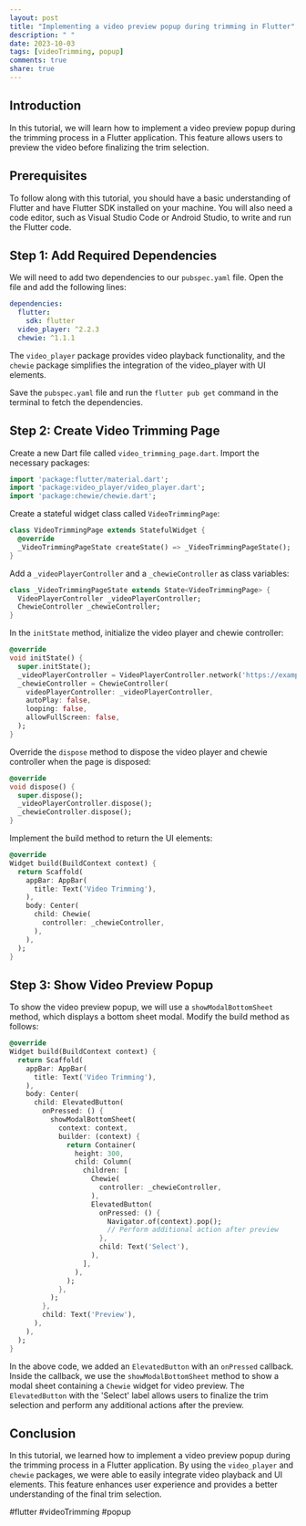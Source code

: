 ```yaml
---
layout: post
title: "Implementing a video preview popup during trimming in Flutter"
description: " "
date: 2023-10-03
tags: [videoTrimming, popup]
comments: true
share: true
---
```


## Introduction

In this tutorial, we will learn how to implement a video preview popup during the trimming process in a Flutter application. This feature allows users to preview the video before finalizing the trim selection.

## Prerequisites

To follow along with this tutorial, you should have a basic understanding of Flutter and have Flutter SDK installed on your machine. You will also need a code editor, such as Visual Studio Code or Android Studio, to write and run the Flutter code.

## Step 1: Add Required Dependencies

We will need to add two dependencies to our `pubspec.yaml` file. Open the file and add the following lines:

```yaml
dependencies:
  flutter:
    sdk: flutter
  video_player: ^2.2.3
  chewie: ^1.1.1
```

The `video_player` package provides video playback functionality, and the `chewie` package simplifies the integration of the video_player with UI elements.

Save the `pubspec.yaml` file and run the `flutter pub get` command in the terminal to fetch the dependencies.

## Step 2: Create Video Trimming Page

Create a new Dart file called `video_trimming_page.dart`. Import the necessary packages:

```dart
import 'package:flutter/material.dart';
import 'package:video_player/video_player.dart';
import 'package:chewie/chewie.dart';
```

Create a stateful widget class called `VideoTrimmingPage`:

```dart
class VideoTrimmingPage extends StatefulWidget {
  @override
  _VideoTrimmingPageState createState() => _VideoTrimmingPageState();
}
```

Add a `_videoPlayerController` and a `_chewieController` as class variables:

```dart
class _VideoTrimmingPageState extends State<VideoTrimmingPage> {
  VideoPlayerController _videoPlayerController;
  ChewieController _chewieController;
}
```

In the `initState` method, initialize the video player and chewie controller:

```dart
@override
void initState() {
  super.initState();
  _videoPlayerController = VideoPlayerController.network('https://example.com/video.mp4');
  _chewieController = ChewieController(
    videoPlayerController: _videoPlayerController,
    autoPlay: false,
    looping: false,
    allowFullScreen: false,
  );
}
```

Override the `dispose` method to dispose the video player and chewie controller when the page is disposed:

```dart
@override
void dispose() {
  super.dispose();
  _videoPlayerController.dispose();
  _chewieController.dispose();
}
```

Implement the build method to return the UI elements:

```dart
@override
Widget build(BuildContext context) {
  return Scaffold(
    appBar: AppBar(
      title: Text('Video Trimming'),
    ),
    body: Center(
      child: Chewie(
        controller: _chewieController,
      ),
    ),
  );
}
```

## Step 3: Show Video Preview Popup

To show the video preview popup, we will use a `showModalBottomSheet` method, which displays a bottom sheet modal. Modify the build method as follows:

```dart
@override
Widget build(BuildContext context) {
  return Scaffold(
    appBar: AppBar(
      title: Text('Video Trimming'),
    ),
    body: Center(
      child: ElevatedButton(
        onPressed: () {
          showModalBottomSheet(
            context: context,
            builder: (context) {
              return Container(
                height: 300,
                child: Column(
                  children: [
                    Chewie(
                      controller: _chewieController,
                    ),
                    ElevatedButton(
                      onPressed: () {
                        Navigator.of(context).pop();
                        // Perform additional action after preview
                      },
                      child: Text('Select'),
                    ),
                  ],
                ),
              );
            },
          );
        },
        child: Text('Preview'),
      ),
    ),
  );
}
```

In the above code, we added an `ElevatedButton` with an `onPressed` callback. Inside the callback, we use the `showModalBottomSheet` method to show a modal sheet containing a `Chewie` widget for video preview. The `ElevatedButton` with the 'Select' label allows users to finalize the trim selection and perform any additional actions after the preview.

## Conclusion

In this tutorial, we learned how to implement a video preview popup during the trimming process in a Flutter application. By using the `video_player` and `chewie` packages, we were able to easily integrate video playback and UI elements. This feature enhances user experience and provides a better understanding of the final trim selection.

#flutter #videoTrimming #popup
